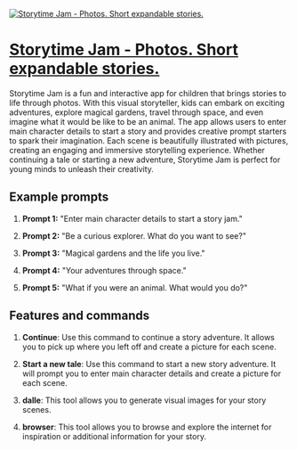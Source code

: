[![Storytime Jam - Photos. Short expandable stories.](https://files.oaiusercontent.com/file-VyevKWwpD5lQrJapeVMft4D4?se=2123-10-18T15%3A20%3A19Z&sp=r&sv=2021-08-06&sr=b&rscc=max-age%3D31536000%2C%20immutable&rscd=attachment%3B%20filename%3Dffa911e2-53ca-490e-956c-5402fee2e98f.png&sig=j679uMm4NBmadzn%2BMA9VW/OurcpdonV07HfNHKF2fx0%3D)](https://chat.openai.com/g/g-tSX9u7aDC-storytime-jam-photos-short-expandable-stories)

# [Storytime Jam - Photos. Short expandable stories.](https://chat.openai.com/g/g-tSX9u7aDC-storytime-jam-photos-short-expandable-stories)

Storytime Jam is a fun and interactive app for children that brings stories to life through photos. With this visual storyteller, kids can embark on exciting adventures, explore magical gardens, travel through space, and even imagine what it would be like to be an animal. The app allows users to enter main character details to start a story and provides creative prompt starters to spark their imagination. Each scene is beautifully illustrated with pictures, creating an engaging and immersive storytelling experience. Whether continuing a tale or starting a new adventure, Storytime Jam is perfect for young minds to unleash their creativity.

## Example prompts

1. **Prompt 1:** "Enter main character details to start a story jam."

2. **Prompt 2:** "Be a curious explorer. What do you want to see?"

3. **Prompt 3:** "Magical gardens and the life you live."

4. **Prompt 4:** "Your adventures through space."

5. **Prompt 5:** "What if you were an animal. What would you do?"

## Features and commands

1. **Continue**: Use this command to continue a story adventure. It allows you to pick up where you left off and create a picture for each scene.

2. **Start a new tale**: Use this command to start a new story adventure. It will prompt you to enter main character details and create a picture for each scene.

3. **dalle**: This tool allows you to generate visual images for your story scenes. 

4. **browser**: This tool allows you to browse and explore the internet for inspiration or additional information for your story.